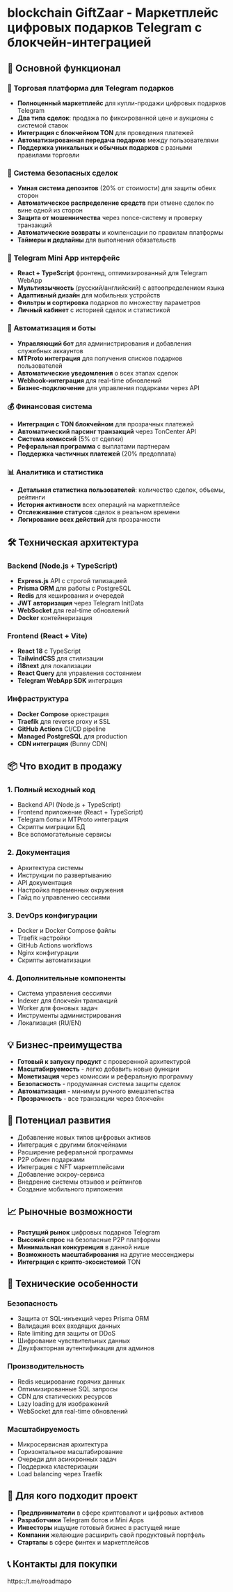 # blockchain GiftZaar - Маркетплейс цифровых подарков Telegram с блокчейн-интеграцией

## 🎯 Основной функционал

### 💎 **Торговая платформа для Telegram подарков**
- **Полноценный маркетплейс** для купли-продажи цифровых подарков Telegram
- **Два типа сделок**: продажа по фиксированной цене и аукционы с системой ставок
- **Интеграция с блокчейном TON** для проведения платежей
- **Автоматизированная передача подарков** между пользователями
- **Поддержка уникальных и обычных подарков** с разными правилами торговли

### 🔐 **Система безопасных сделок**
- **Умная система депозитов** (20% от стоимости) для защиты обеих сторон
- **Автоматическое распределение средств** при отмене сделок по вине одной из сторон
- **Защита от мошенничества** через nonce-систему и проверку транзакций
- **Автоматические возвраты** и компенсации по правилам платформы
- **Таймеры и дедлайны** для выполнения обязательств

### 📱 **Telegram Mini App интерфейс**
- **React + TypeScript** фронтенд, оптимизированный для Telegram WebApp
- **Мультиязычность** (русский/английский) с автоопределением языка
- **Адаптивный дизайн** для мобильных устройств
- **Фильтры и сортировка** подарков по множеству параметров
- **Личный кабинет** с историей сделок и статистикой

### 🤖 **Автоматизация и боты**
- **Управляющий бот** для администрирования и добавления служебных аккаунтов
- **MTProto интеграция** для получения списков подарков пользователей
- **Автоматические уведомления** о всех этапах сделок
- **Webhook-интеграция** для real-time обновлений
- **Бизнес-подключение** для управления подарками через API

### 💰 **Финансовая система**
- **Интеграция с TON блокчейном** для прозрачных платежей
- **Автоматический парсинг транзакций** через TonCenter API
- **Система комиссий** (5% от сделки)
- **Реферальная программа** с выплатами партнерам
- **Поддержка частичных платежей** (20% предоплата)

### 📊 **Аналитика и статистика**
- **Детальная статистика пользователей**: количество сделок, объемы, рейтинги
- **История активности** всех операций на маркетплейсе
- **Отслеживание статусов** сделок в реальном времени
- **Логирование всех действий** для прозрачности

## 🛠 Техническая архитектура

### Backend (Node.js + TypeScript)
- **Express.js** API с строгой типизацией
- **Prisma ORM** для работы с PostgreSQL
- **Redis** для кеширования и очередей
- **JWT авторизация** через Telegram InitData
- **WebSocket** для real-time обновлений
- **Docker** контейнеризация

### Frontend (React + Vite)
- **React 18** с TypeScript
- **TailwindCSS** для стилизации
- **i18next** для локализации
- **React Query** для управления состоянием
- **Telegram WebApp SDK** интеграция

### Инфраструктура
- **Docker Compose** оркестрация
- **Traefik** для reverse proxy и SSL
- **GitHub Actions** CI/CD pipeline
- **Managed PostgreSQL** для production
- **CDN интеграция** (Bunny CDN)

## 📦 Что входит в продажу

### 1. **Полный исходный код**
- Backend API (Node.js + TypeScript)
- Frontend приложение (React + TypeScript)
- Telegram боты и MTProto интеграция
- Скрипты миграции БД
- Все вспомогательные сервисы

### 2. **Документация**
- Архитектура системы
- Инструкции по развертыванию
- API документация
- Настройка переменных окружения
- Гайд по управлению сессиями

### 3. **DevOps конфигурации**
- Docker и Docker Compose файлы
- Traefik настройки
- GitHub Actions workflows
- Nginx конфигурации
- Скрипты автоматизации

### 4. **Дополнительные компоненты**
- Система управления сессиями
- Indexer для блокчейн транзакций
- Worker для фоновых задач
- Инструменты администрирования
- Локализация (RU/EN)

## 💡 Бизнес-преимущества

- **Готовый к запуску продукт** с проверенной архитектурой
- **Масштабируемость** - легко добавить новые функции
- **Монетизация** через комиссии и реферальную программу
- **Безопасность** - продуманная система защиты сделок
- **Автоматизация** - минимум ручного вмешательства
- **Прозрачность** - все транзакции через блокчейн

## 🚀 Потенциал развития

- Добавление новых типов цифровых активов
- Интеграция с другими блокчейнами
- Расширение реферальной программы
- P2P обмен подарками
- Интеграция с NFT маркетплейсами
- Добавление эскроу-сервиса
- Внедрение системы отзывов и рейтингов
- Создание мобильного приложения

## 📈 Рыночные возможности

- **Растущий рынок** цифровых подарков Telegram
- **Высокий спрос** на безопасные P2P платформы
- **Минимальная конкуренция** в данной нише
- **Возможность масштабирования** на другие мессенджеры
- **Интеграция с крипто-экосистемой** TON

## 🔧 Технические особенности

### Безопасность
- Защита от SQL-инъекций через Prisma ORM
- Валидация всех входящих данных
- Rate limiting для защиты от DDoS
- Шифрование чувствительных данных
- Двухфакторная аутентификация для админов

### Производительность
- Redis кеширование горячих данных
- Оптимизированные SQL запросы
- CDN для статических ресурсов
- Lazy loading для изображений
- WebSocket для real-time обновлений

### Масштабируемость
- Микросервисная архитектура
- Горизонтальное масштабирование
- Очереди для асинхронных задач
- Поддержка кластеризации
- Load balancing через Traefik

## 💼 Для кого подходит проект

- **Предприниматели** в сфере криптовалют и цифровых активов
- **Разработчики** Telegram ботов и Mini Apps
- **Инвесторы** ищущие готовый бизнес в растущей нише
- **Компании** желающие расширить свой продуктовый портфель
- **Стартапы** в сфере финтех и маркетплейсов

## 📞 Контакты для покупки

https::/t.me/roadmapo